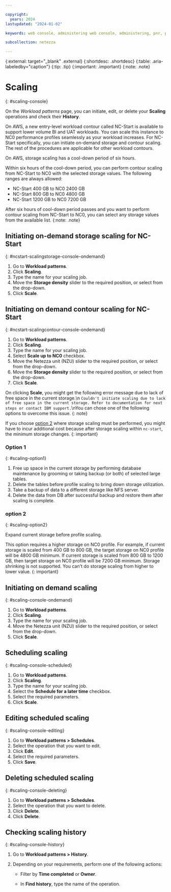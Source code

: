 ```yaml
---

copyright:
  years: 2024
lastupdated: "2024-01-02"

keywords: web console, administering web console, administering, pnr, pause and resume, netezza pause and resume, pause and resume by using netezza web console, pausing and resuming netezza performance server with the web console, netezza auto-pause and resume, netezza autopause and resume, netezza auto-pause and resume with the web console, scaling, netezza scaling with the web console, compute scaling, smartscaling, netezza smartscaling, netezza performance server smartscaling

subcollection: netezza

---
```


{:external: target="_blank" .external}
{:shortdesc: .shortdesc}
{:table: .aria-labeledby="caption"}
{:tip: .tip}
{:important: .important}
{:note: .note}

# Scaling
{: #scaling-console}

On the *Workload patterns* page, you can initiate, edit, or delete your **Scaling** operations and check their **History**.

On AWS, a new entry-level workload contour called NC-Start is available to support lower volume BI and UAT workloads. You can scale this instance to NC0 performance profiles seamlessly as your workload increases. For NC-Start specifically, you can initiate on-demand storage and contour scaling. The rest of the procedures are applicable for other workload contours.

On AWS, storage scaling has a cool-down period of six hours.

Within six hours of the cool-down period, you can perform contour scaling from NC-Start to NC0 with the selected storage values. The following ranges are always allowed:

- NC-Start 400 GB to NC0 2400 GB
- NC-Start 800 GB to NC0 4800 GB
- NC-Start 1200 GB to NC0 7200 GB

After six hours of cool-down period passes and you want to perform contour scaling from NC-Start to NC0, you can select any storage values from the available list.
{:note: .note}

## Initiating on-demand storage scaling for NC-Start
{: #ncstart-scalingstorage-console-ondemand}

1. Go to **Workload patterns**.
1. Click **Scaling**.
1. Type the name for your scaling job.
1. Move the **Storage density** slider to the required position, or select from the drop-down.
1. Click **Scale**.

## Initiating on demand contour scaling for NC-Start
{: #ncstart-scalingcontour-console-ondemand}

1. Go to **Workload patterns**.
1. Click **Scaling**.
1. Type the name for your scaling job.
1. Select **Scale up to NC0** checkbox.
1. Move the Netezza unit (NZU) slider to the required position, or select from the drop-down.
1. Move the **Storage density** slider to the required position, or select from the drop-down.
1. Click **Scale**.

On clicking **Scale**, you might get the following error message due to lack of free space in the current storage.\n
```Couldn't initiate scaling due to lack of free space in the current storage. Refer to documentation for next steps or contact IBM support.```\nYou can chose one of the following options to overcome this issue.
{: note}

If you choose [option 2](#scaling-option2) where storage scaling must be performed, you might have to incur additional cost because after storage scaling within `nc-start`, the minimum storage changes.
{: important}

### Option 1
{: #scaling-option1}

1. Free up space in the current storage by performing database maintenance by grooming or taking backup (or both) of selected large tables.
1. Delete the tables before profile scaling to bring down storage utilization.
1. Take a backup of data to a different storage like NFS server.
1. Delete the data from DB after successful backup and restore them after scaling is complete.

### option 2
{: #scaling-option2}

Expand current storage before profile scaling.

This option requires a higher storage on NC0 profile.
For example, if current storage is scaled from 400 GB to 800 GB, the target storage on NC0 profile will be 4800 GB minimum.
If current storage is scaled from 800 GB to 1200 GB, then target storage on NC0 profile will be 7200 GB minimum.
Storage shrinking is not supported. You can't do storage scaling from higher to lower value.
{: important}

## Initiating on demand scaling
{: #scaling-console-ondemand}

1. Go to **Workload patterns**.
1. Click **Scaling**.
1. Type the name for your scaling job.
1. Move the Netezza unit (NZU) slider to the required position, or select from the drop-down.
1. Click **Scale**.

## Scheduling scaling
{: #scaling-console-scheduled}

1. Go to **Workload patterns**.
1. Click **Scaling**.
1. Type the name for your scaling job.
1. Select the **Schedule for a later time** checkbox.
1. Select the required parameters.
1. Click **Scale**.

## Editing scheduled scaling
{: #scaling-console-editing}

1. Go to **Workload patterns > Schedules**.
1. Select the operation that you want to edit.
1. Click **Edit**.
1. Select the required parameters.
1. Click **Save**.

## Deleting scheduled scaling
{: #scaling-console-deleting}

1. Go to **Workload patterns > Schedules**.
1. Select the operation that you want to delete.
1. Click **Delete**.
1. Click **Delete**.

## Checking scaling history
{: #scaling-console-history}

1. Go to **Workload patterns > History**.
1. Depending on your requirements, perform one of the following actions:

   - Filter by **Time completed** or **Owner**.

   - In **Find history**, type the name of the operation.
